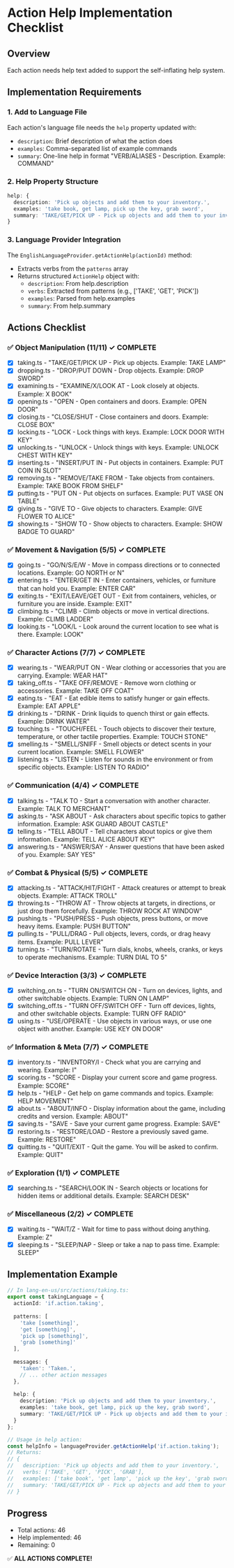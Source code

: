 # Action Help Implementation Checklist

## Overview
Each action needs help text added to support the self-inflating help system.

## Implementation Requirements

### 1. Add to Language File
Each action's language file needs the `help` property updated with:
- `description`: Brief description of what the action does
- `examples`: Comma-separated list of example commands
- `summary`: One-line help in format "VERB/ALIASES - Description. Example: COMMAND"

### 2. Help Property Structure
```typescript
help: {
  description: 'Pick up objects and add them to your inventory.',
  examples: 'take book, get lamp, pick up the key, grab sword',
  summary: 'TAKE/GET/PICK UP - Pick up objects and add them to your inventory. Example: TAKE LAMP'
}
```

### 3. Language Provider Integration
The `EnglishLanguageProvider.getActionHelp(actionId)` method:
- Extracts verbs from the `patterns` array
- Returns structured `ActionHelp` object with:
  - `description`: From help.description
  - `verbs`: Extracted from patterns (e.g., ['TAKE', 'GET', 'PICK'])
  - `examples`: Parsed from help.examples
  - `summary`: From help.summary

## Actions Checklist

### ✅ Object Manipulation (11/11) ✓ COMPLETE
- [x] taking.ts - "TAKE/GET/PICK UP - Pick up objects. Example: TAKE LAMP"
- [x] dropping.ts - "DROP/PUT DOWN - Drop objects. Example: DROP SWORD"
- [x] examining.ts - "EXAMINE/X/LOOK AT - Look closely at objects. Example: X BOOK"
- [x] opening.ts - "OPEN - Open containers and doors. Example: OPEN DOOR"
- [x] closing.ts - "CLOSE/SHUT - Close containers and doors. Example: CLOSE BOX"
- [x] locking.ts - "LOCK - Lock things with keys. Example: LOCK DOOR WITH KEY"
- [x] unlocking.ts - "UNLOCK - Unlock things with keys. Example: UNLOCK CHEST WITH KEY"
- [x] inserting.ts - "INSERT/PUT IN - Put objects in containers. Example: PUT COIN IN SLOT"
- [x] removing.ts - "REMOVE/TAKE FROM - Take objects from containers. Example: TAKE BOOK FROM SHELF"
- [x] putting.ts - "PUT ON - Put objects on surfaces. Example: PUT VASE ON TABLE"
- [x] giving.ts - "GIVE TO - Give objects to characters. Example: GIVE FLOWER TO ALICE"
- [x] showing.ts - "SHOW TO - Show objects to characters. Example: SHOW BADGE TO GUARD"

### ✅ Movement & Navigation (5/5) ✓ COMPLETE
- [x] going.ts - "GO/N/S/E/W - Move in compass directions or to connected locations. Example: GO NORTH or N"
- [x] entering.ts - "ENTER/GET IN - Enter containers, vehicles, or furniture that can hold you. Example: ENTER CAR"
- [x] exiting.ts - "EXIT/LEAVE/GET OUT - Exit from containers, vehicles, or furniture you are inside. Example: EXIT"
- [x] climbing.ts - "CLIMB - Climb objects or move in vertical directions. Example: CLIMB LADDER"
- [x] looking.ts - "LOOK/L - Look around the current location to see what is there. Example: LOOK"

### ✅ Character Actions (7/7) ✓ COMPLETE
- [x] wearing.ts - "WEAR/PUT ON - Wear clothing or accessories that you are carrying. Example: WEAR HAT"
- [x] taking_off.ts - "TAKE OFF/REMOVE - Remove worn clothing or accessories. Example: TAKE OFF COAT"
- [x] eating.ts - "EAT - Eat edible items to satisfy hunger or gain effects. Example: EAT APPLE"
- [x] drinking.ts - "DRINK - Drink liquids to quench thirst or gain effects. Example: DRINK WATER"
- [x] touching.ts - "TOUCH/FEEL - Touch objects to discover their texture, temperature, or other tactile properties. Example: TOUCH STONE"
- [x] smelling.ts - "SMELL/SNIFF - Smell objects or detect scents in your current location. Example: SMELL FLOWER"
- [x] listening.ts - "LISTEN - Listen for sounds in the environment or from specific objects. Example: LISTEN TO RADIO"

### ✅ Communication (4/4) ✓ COMPLETE
- [x] talking.ts - "TALK TO - Start a conversation with another character. Example: TALK TO MERCHANT"
- [x] asking.ts - "ASK ABOUT - Ask characters about specific topics to gather information. Example: ASK GUARD ABOUT CASTLE"
- [x] telling.ts - "TELL ABOUT - Tell characters about topics or give them information. Example: TELL ALICE ABOUT KEY"
- [x] answering.ts - "ANSWER/SAY - Answer questions that have been asked of you. Example: SAY YES"

### ✅ Combat & Physical (5/5) ✓ COMPLETE
- [x] attacking.ts - "ATTACK/HIT/FIGHT - Attack creatures or attempt to break objects. Example: ATTACK TROLL"
- [x] throwing.ts - "THROW AT - Throw objects at targets, in directions, or just drop them forcefully. Example: THROW ROCK AT WINDOW"
- [x] pushing.ts - "PUSH/PRESS - Push objects, press buttons, or move heavy items. Example: PUSH BUTTON"
- [x] pulling.ts - "PULL/DRAG - Pull objects, levers, cords, or drag heavy items. Example: PULL LEVER"
- [x] turning.ts - "TURN/ROTATE - Turn dials, knobs, wheels, cranks, or keys to operate mechanisms. Example: TURN DIAL TO 5"

### ✅ Device Interaction (3/3) ✓ COMPLETE
- [x] switching_on.ts - "TURN ON/SWITCH ON - Turn on devices, lights, and other switchable objects. Example: TURN ON LAMP"
- [x] switching_off.ts - "TURN OFF/SWITCH OFF - Turn off devices, lights, and other switchable objects. Example: TURN OFF RADIO"
- [x] using.ts - "USE/OPERATE - Use objects in various ways, or use one object with another. Example: USE KEY ON DOOR"

### ✅ Information & Meta (7/7) ✓ COMPLETE
- [x] inventory.ts - "INVENTORY/I - Check what you are carrying and wearing. Example: I"
- [x] scoring.ts - "SCORE - Display your current score and game progress. Example: SCORE"
- [x] help.ts - "HELP - Get help on game commands and topics. Example: HELP MOVEMENT"
- [x] about.ts - "ABOUT/INFO - Display information about the game, including credits and version. Example: ABOUT"
- [x] saving.ts - "SAVE - Save your current game progress. Example: SAVE"
- [x] restoring.ts - "RESTORE/LOAD - Restore a previously saved game. Example: RESTORE"
- [x] quitting.ts - "QUIT/EXIT - Quit the game. You will be asked to confirm. Example: QUIT"

### ✅ Exploration (1/1) ✓ COMPLETE
- [x] searching.ts - "SEARCH/LOOK IN - Search objects or locations for hidden items or additional details. Example: SEARCH DESK"

### ✅ Miscellaneous (2/2) ✓ COMPLETE
- [x] waiting.ts - "WAIT/Z - Wait for time to pass without doing anything. Example: Z"
- [x] sleeping.ts - "SLEEP/NAP - Sleep or take a nap to pass time. Example: SLEEP"

## Implementation Example

```typescript
// In lang-en-us/src/actions/taking.ts:
export const takingLanguage = {
  actionId: 'if.action.taking',
  
  patterns: [
    'take [something]',
    'get [something]',
    'pick up [something]',
    'grab [something]'
  ],
  
  messages: {
    'taken': 'Taken.',
    // ... other action messages
  },
  
  help: {
    description: 'Pick up objects and add them to your inventory.',
    examples: 'take book, get lamp, pick up the key, grab sword',
    summary: 'TAKE/GET/PICK UP - Pick up objects and add them to your inventory. Example: TAKE LAMP'
  }
};

// Usage in help action:
const helpInfo = languageProvider.getActionHelp('if.action.taking');
// Returns:
// {
//   description: 'Pick up objects and add them to your inventory.',
//   verbs: ['TAKE', 'GET', 'PICK', 'GRAB'],
//   examples: ['take book', 'get lamp', 'pick up the key', 'grab sword'],
//   summary: 'TAKE/GET/PICK UP - Pick up objects and add them to your inventory. Example: TAKE LAMP'
// }
```

## Progress
- Total actions: 46
- Help implemented: 46
- Remaining: 0

✅ **ALL ACTIONS COMPLETE!**
